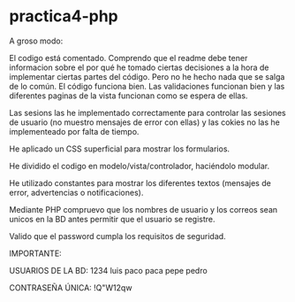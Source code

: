 # practica4-php

A groso modo:

El codigo está comentado. Comprendo que el readme debe tener informacion sobre el por qué he tomado ciertas decisiones a la hora de implementar ciertas partes del código. Pero no he hecho nada que se salga de lo común. El código funciona bien. Las validaciones funcionan bien y las diferentes paginas de la vista funcionan como se espera de ellas.

Las sesions las he implementado correctamente para controlar las sesiones de usuario (no muestro mensajes de error con ellas) y las cokies no las he implementeado por falta de tiempo.

He aplicado un CSS superficial para mostrar los formularios.

He dividido el codigo en modelo/vista/controlador, haciéndolo modular. 

He utilizado constantes para mostrar los diferentes textos (mensajes de error, advertencias o notificaciones).

Mediante PHP compruevo que los nombres de usuario y los correos sean unicos en la BD antes permitir que el usuario se registre. 

Valido que el password cumpla los requisitos de seguridad.

IMPORTANTE:

USUARIOS DE LA BD:
1234
luis
paco
paca
pepe
pedro

CONTRASEÑA ÚNICA:
!Q"W12qw